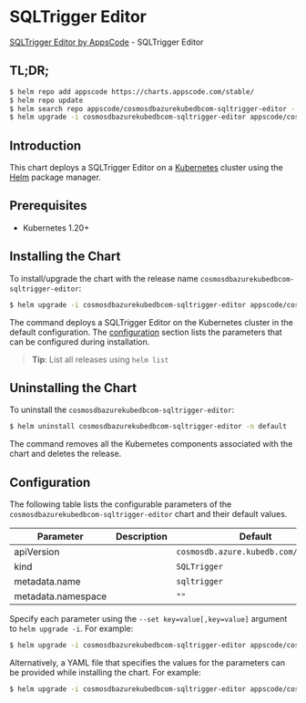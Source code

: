 # SQLTrigger Editor

[SQLTrigger Editor by AppsCode](https://appscode.com) - SQLTrigger Editor

## TL;DR;

```bash
$ helm repo add appscode https://charts.appscode.com/stable/
$ helm repo update
$ helm search repo appscode/cosmosdbazurekubedbcom-sqltrigger-editor --version=v0.17.0
$ helm upgrade -i cosmosdbazurekubedbcom-sqltrigger-editor appscode/cosmosdbazurekubedbcom-sqltrigger-editor -n default --create-namespace --version=v0.17.0
```

## Introduction

This chart deploys a SQLTrigger Editor on a [Kubernetes](http://kubernetes.io) cluster using the [Helm](https://helm.sh) package manager.

## Prerequisites

- Kubernetes 1.20+

## Installing the Chart

To install/upgrade the chart with the release name `cosmosdbazurekubedbcom-sqltrigger-editor`:

```bash
$ helm upgrade -i cosmosdbazurekubedbcom-sqltrigger-editor appscode/cosmosdbazurekubedbcom-sqltrigger-editor -n default --create-namespace --version=v0.17.0
```

The command deploys a SQLTrigger Editor on the Kubernetes cluster in the default configuration. The [configuration](#configuration) section lists the parameters that can be configured during installation.

> **Tip**: List all releases using `helm list`

## Uninstalling the Chart

To uninstall the `cosmosdbazurekubedbcom-sqltrigger-editor`:

```bash
$ helm uninstall cosmosdbazurekubedbcom-sqltrigger-editor -n default
```

The command removes all the Kubernetes components associated with the chart and deletes the release.

## Configuration

The following table lists the configurable parameters of the `cosmosdbazurekubedbcom-sqltrigger-editor` chart and their default values.

|     Parameter      | Description |                     Default                     |
|--------------------|-------------|-------------------------------------------------|
| apiVersion         |             | <code>cosmosdb.azure.kubedb.com/v1alpha1</code> |
| kind               |             | <code>SQLTrigger</code>                         |
| metadata.name      |             | <code>sqltrigger</code>                         |
| metadata.namespace |             | <code>""</code>                                 |


Specify each parameter using the `--set key=value[,key=value]` argument to `helm upgrade -i`. For example:

```bash
$ helm upgrade -i cosmosdbazurekubedbcom-sqltrigger-editor appscode/cosmosdbazurekubedbcom-sqltrigger-editor -n default --create-namespace --version=v0.17.0 --set apiVersion=cosmosdb.azure.kubedb.com/v1alpha1
```

Alternatively, a YAML file that specifies the values for the parameters can be provided while
installing the chart. For example:

```bash
$ helm upgrade -i cosmosdbazurekubedbcom-sqltrigger-editor appscode/cosmosdbazurekubedbcom-sqltrigger-editor -n default --create-namespace --version=v0.17.0 --values values.yaml
```
